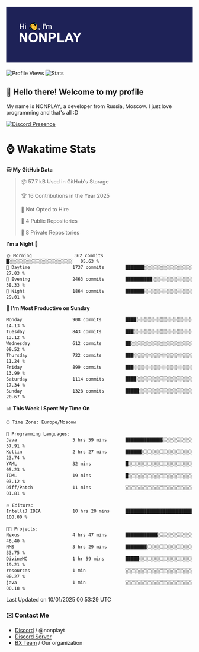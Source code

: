 ![Discord Presence](./header.png)
<br></br>
![Profile Views](https://komarev.com/ghpvc/?username=NONPLAYT&color=blue&style=for-the-badge)
![Stats](https://img.shields.io/badge/0%25-OPTIMIZED-orange?style=for-the-badge)


## :wave: Hello there! Welcome to my profile

My name is NONPLAY, a developer from Russia, Moscow. I just love programming and that's all :D

[![Discord Presence](https://lanyard.cnrad.dev/api/597087584090587177?showDisplayName=true)](https://discord.com/users/597087584090587177) 

# ⌚ Wakatime Stats

<!--START_SECTION:waka-->
**🐱 My GitHub Data** 

> 📦 57.7 kB Used in GitHub's Storage 
 > 
> 🏆 16 Contributions in the Year 2025
 > 
> 🚫 Not Opted to Hire
 > 
> 📜 4 Public Repositories 
 > 
> 🔑 8 Private Repositories 
 > 
**I'm a Night 🦉** 

```text
🌞 Morning                362 commits         █░░░░░░░░░░░░░░░░░░░░░░░░   05.63 % 
🌆 Daytime                1737 commits        ███████░░░░░░░░░░░░░░░░░░   27.03 % 
🌃 Evening                2463 commits        ██████████░░░░░░░░░░░░░░░   38.33 % 
🌙 Night                  1864 commits        ███████░░░░░░░░░░░░░░░░░░   29.01 % 
```
📅 **I'm Most Productive on Sunday** 

```text
Monday                   908 commits         ████░░░░░░░░░░░░░░░░░░░░░   14.13 % 
Tuesday                  843 commits         ███░░░░░░░░░░░░░░░░░░░░░░   13.12 % 
Wednesday                612 commits         ██░░░░░░░░░░░░░░░░░░░░░░░   09.52 % 
Thursday                 722 commits         ███░░░░░░░░░░░░░░░░░░░░░░   11.24 % 
Friday                   899 commits         ███░░░░░░░░░░░░░░░░░░░░░░   13.99 % 
Saturday                 1114 commits        ████░░░░░░░░░░░░░░░░░░░░░   17.34 % 
Sunday                   1328 commits        █████░░░░░░░░░░░░░░░░░░░░   20.67 % 
```


📊 **This Week I Spent My Time On** 

```text
🕑︎ Time Zone: Europe/Moscow

💬 Programming Languages: 
Java                     5 hrs 59 mins       ██████████████░░░░░░░░░░░   57.91 % 
Kotlin                   2 hrs 27 mins       ██████░░░░░░░░░░░░░░░░░░░   23.74 % 
YAML                     32 mins             █░░░░░░░░░░░░░░░░░░░░░░░░   05.23 % 
TOML                     19 mins             █░░░░░░░░░░░░░░░░░░░░░░░░   03.12 % 
Diff/Patch               11 mins             ░░░░░░░░░░░░░░░░░░░░░░░░░   01.81 % 

🔥 Editors: 
IntelliJ IDEA            10 hrs 20 mins      █████████████████████████   100.00 % 

🐱‍💻 Projects: 
Nexus                    4 hrs 47 mins       ████████████░░░░░░░░░░░░░   46.40 % 
NMS                      3 hrs 29 mins       ████████░░░░░░░░░░░░░░░░░   33.75 % 
DivineMC                 1 hr 59 mins        █████░░░░░░░░░░░░░░░░░░░░   19.21 % 
resources                1 min               ░░░░░░░░░░░░░░░░░░░░░░░░░   00.27 % 
java                     1 min               ░░░░░░░░░░░░░░░░░░░░░░░░░   00.18 % 
```


 Last Updated on 10/01/2025 00:53:29 UTC
<!--END_SECTION:waka-->

### ✉️ Contact Me

- [Discord](https://discord.com/users/597087584090587177) / @nonplayt
- [Discord Server](https://discord.gg/p7cxhw7E2M)
- [BX Team](https://github.com/BX-Team) / Our organization
